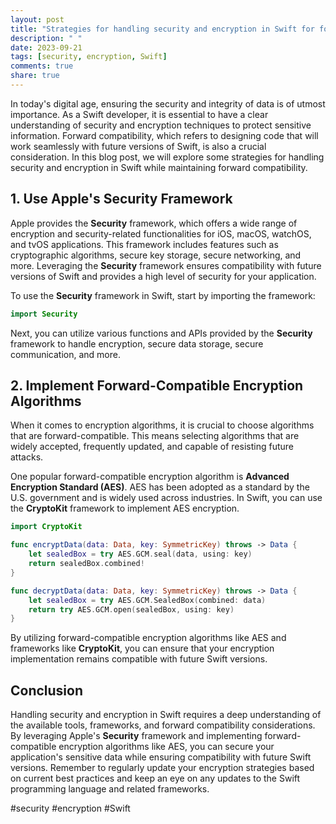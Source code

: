 ```yaml
---
layout: post
title: "Strategies for handling security and encryption in Swift for forward compatibility"
description: " "
date: 2023-09-21
tags: [security, encryption, Swift]
comments: true
share: true
---
```


In today's digital age, ensuring the security and integrity of data is of utmost importance. As a Swift developer, it is essential to have a clear understanding of security and encryption techniques to protect sensitive information. Forward compatibility, which refers to designing code that will work seamlessly with future versions of Swift, is also a crucial consideration. In this blog post, we will explore some strategies for handling security and encryption in Swift while maintaining forward compatibility.

## 1. Use Apple's Security Framework

Apple provides the **Security** framework, which offers a wide range of encryption and security-related functionalities for iOS, macOS, watchOS, and tvOS applications. This framework includes features such as cryptographic algorithms, secure key storage, secure networking, and more. Leveraging the **Security** framework ensures compatibility with future versions of Swift and provides a high level of security for your application.

To use the **Security** framework in Swift, start by importing the framework:

```swift
import Security
```

Next, you can utilize various functions and APIs provided by the **Security** framework to handle encryption, secure data storage, secure communication, and more.

## 2. Implement Forward-Compatible Encryption Algorithms

When it comes to encryption algorithms, it is crucial to choose algorithms that are forward-compatible. This means selecting algorithms that are widely accepted, frequently updated, and capable of resisting future attacks.

One popular forward-compatible encryption algorithm is **Advanced Encryption Standard (AES)**. AES has been adopted as a standard by the U.S. government and is widely used across industries. In Swift, you can use the **CryptoKit** framework to implement AES encryption.

```swift
import CryptoKit

func encryptData(data: Data, key: SymmetricKey) throws -> Data {
    let sealedBox = try AES.GCM.seal(data, using: key)
    return sealedBox.combined!
}

func decryptData(data: Data, key: SymmetricKey) throws -> Data {
    let sealedBox = try AES.GCM.SealedBox(combined: data)
    return try AES.GCM.open(sealedBox, using: key)
}
```

By utilizing forward-compatible encryption algorithms like AES and frameworks like **CryptoKit**, you can ensure that your encryption implementation remains compatible with future Swift versions.

## Conclusion

Handling security and encryption in Swift requires a deep understanding of the available tools, frameworks, and forward compatibility considerations. By leveraging Apple's **Security** framework and implementing forward-compatible encryption algorithms like AES, you can secure your application's sensitive data while ensuring compatibility with future Swift versions. Remember to regularly update your encryption strategies based on current best practices and keep an eye on any updates to the Swift programming language and related frameworks.

#security #encryption #Swift